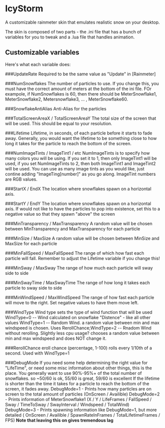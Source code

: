 # IcyStorm
A customizable rainmeter skin that emulates realistic snow on your desktop.

The skin is composed of two parts - the .ini file that has a bunch of variables for you to tweak and a .lua file that handles animation.

## Customizable variables
Here's what each variable does:

###UpdateRate
Required to be the same value as "Update" in [Rainmeter]

###NumSnowflakes
The number of particles to use. If you change this, you must have the correct amount of meters at the bottom of the ini file. FOr exampole, if NumSnowflakes is 60, then there should be MeterSnowflake1, MeterSnowflake2, Metersnowflake3, ... , MeterSnowflake60.

###SnowflakeAntiAlias
Anti-Alias for the particles

###TotalScreenAreaX / TotalScreenAreaY
The total size of the screen that will be used. This should be equal to your resolution.


###Lifetime
Lifetime, in seconds, of each particle before it starts to fade away.
Generally, you would want the lifetime to be something close to how long it takes for the particle to reach the bottom of the screen.

###NumImageTints / ImageTint1 / etc
NumImageTints is to specify how many colors you will be using. If you set it to 1, then only ImageTint1 will be used, if you set NumImageTints to 2, then both ImageTint1 and ImageTint2 will be used. You can use as many image tints as you would like, just contine adding "ImageTing[number]" as you go along.
ImageTint numbers are RGB values.

###StartX / EndX
The location where snowflakes spawn on a horizontal axis. 

###StartY / EndY
The location where snowflakes spawn on a horizontal axis. If would not like to have the particles to pop into existence, set this to a negative value so that they spawn "above" the screen

###MinTransparency / MaxTransparency
A random value will be chosen between MinTransparency and MaxTransparency for each particle

###MinSize / MaxSize
A random value will be chosen between MinSize and MaxSize for each particle

###MinFallSpeed / MaxFallSpeed
The range of which how fast each particle will fall. Remember to adjust the Lifetime variable if you change this!

###MinSway / MaxSway
The range of how much each particle will sway side to side

###MinSwayTime / MaxSwayTime
The range of how long it takes each particle to sway side to side

###MinWindSpeed / MaxWindSpeed
The range of how fast each particle will move to the right. Set negative values to have them move left.

###WindType
Wind type sets the type of wind function that will be used
WindType=0 -- Wind calculated on snowflake "Distence" - like all other values
WindType=1 -- Random Wind. a random value between min and max windspeed is chosen. Uses RerollChance;WindType=2 -- Rnadom Wind without rerolling. Slightly less cpu usage? chooses a random value between min and max windspeed and does NOT change it.

###RerollChance
eroll chance (percentage, 1-100) rolls every 1/10th of a second. Used with WindType=1

###DebugMode
If you need some help determining the right value for "LifeTime", or need some misc information about other things, this is the place.
You generally want to use 90%-95%+ of the total number of snowflakes. so ~50/60 is ok, 55/60 is great, 59/60 is excellent
If the lifetime is shorter than the time it takes for a particle to reach the bottom of the screen, it fades away. 
DebugMode=1 - Prints how many particles are on screen to the total amount of particles (OnScreen / Availible)
DebugMode=2 - Prints information of MeterSnowflake1 (X / Y / LifeFrames / FallSpeed / Sway / TimeToSway / SwayInterval / Windspeed / TotalWind)
DebugMode=3 - Prints spawning information like DebugMode=1, but more detailed ( OnScreen / Availible / SpawnRateInFrames / TotalLifetimeFrames / FPS)
**Note that leaving this on gives tremendous lag**
